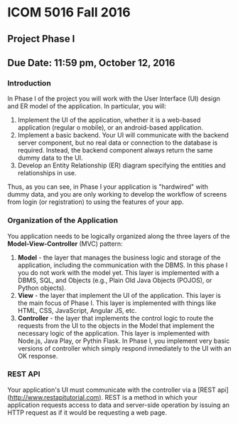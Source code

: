 # ICOM 5016 Fall 2016
## Project Phase I
## Due Date: 11:59 pm, October 12, 2016 
### Introduction
In Phase I of the project you will work with the User Interface (UI) design and ER model of the application. In particular, you will:

1. Implement the UI of the application, whether it is a web-based application (regular o mobile), or an android-based application. 
2. Implement a basic backend.  Your UI will communicate with the backend server component, but no real data or connection to the database is required. Instead, the backend component always return the same dummy data to the UI. 
3. Develop an Entity Relationship (ER) diagram specifying the entities and relationships in use. 

Thus, as you can see, in Phase I your application is "hardwired" with dummy data, and you are only working to develop the workflow of screens from login (or registration) to using the features of your app.

### Organization of the Application
You application needs to be logically organized along the three layers of the **Model-View-Controller** (MVC) pattern:

1. **Model** - the layer that manages the business logic and storage of the application, including the communication with the DBMS. In this phase I you do not work with the model yet. This layer is implemented with a DBMS, SQL, and Objects (e.g., Plain Old Java Objects (POJOS), or Python objects). 
2. **View** - the layer that implement the UI of the application. This layer is the main focus of Phase I. This layer is implemented with things like HTML, CSS, JavaScript, Angular JS, etc. 
3. **Controller** - the layer that implements the control logic to route the requests from the UI to the objects in the Model that implement the necessary logic of the application. This layer is implemented with Node.js, Java Play, or Pythin Flask. In Phase I, you implement very basic versions of controller which simply respond inmediately to the UI with an OK response.  

### REST API
Your application's UI must communicate with the controller via a [REST api] (http://www.restapitutorial.com). REST is a method in which your application requests access to data and server-side operation by issuing an HTTP request as if it would be requesting a web page. 



